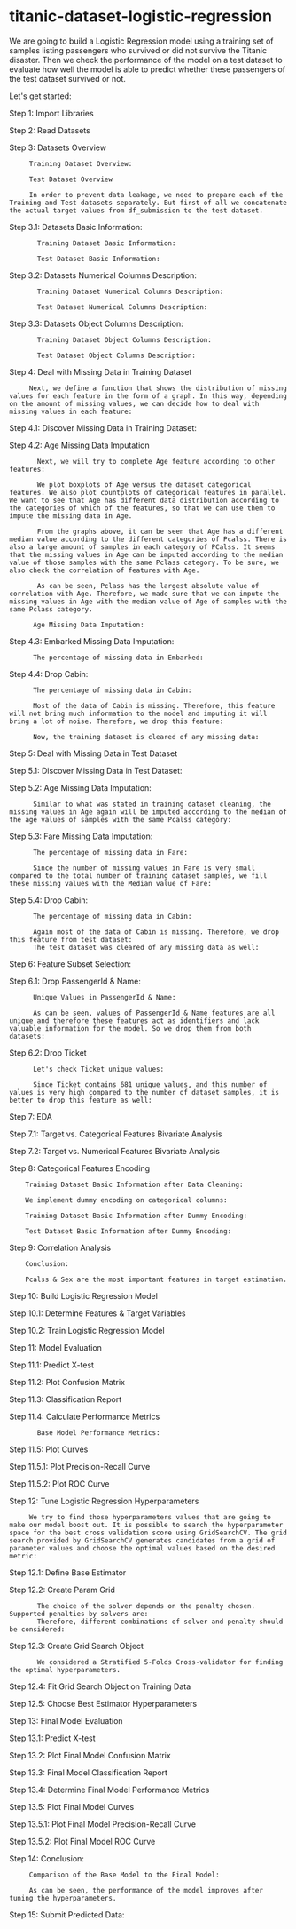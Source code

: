 # titanic-dataset-logistic-regression
We are going to build a Logistic Regression model using a training set of samples listing passengers who survived or did not survive the Titanic disaster. Then we check the performance of the model on a test dataset to evaluate how well the model is able to predict whether these passengers of the test dataset survived or not.

Let's get started:
 
 Step 1: Import Libraries
 
 Step 2: Read Datasets
 
 Step 3: Datasets Overview
 
         Training Dataset Overview:
         
         Test Dataset Overview
         
         In order to prevent data leakage, we need to prepare each of the Training and Test datasets separately. But first of all we concatenate the actual target values from df_submission to the test dataset.
         
 Step 3.1: Datasets Basic Information:
 
           Training Dataset Basic Information:
           
           Test Dataset Basic Information:
           
 Step 3.2: Datasets Numerical Columns Description:
 
           Training Dataset Numerical Columns Description:
           
           Test Dataset Numerical Columns Description:
           
 Step 3.3: Datasets Object Columns Description:
 
           Training Dataset Object Columns Description:
           
           Test Dataset Object Columns Description:
           
 Step 4: Deal with Missing Data in Training Dataset
 
         Next, we define a function that shows the distribution of missing values for each feature in the form of a graph. In this way, depending on the amount of missing values, we can decide how to deal with missing values in each feature:
         
 Step 4.1: Discover Missing Data in Training Dataset:
 
 Step 4.2: Age Missing Data Imputation
 
           Next, we will try to complete Age feature according to other features:
           
           We plot boxplots of Age versus the dataset categorical features. We also plot countplots of categorical features in parallel. We want to see that Age has different data distribution according to the categories of which of the features, so that we can use them to impute the missing data in Age.
           
           From the graphs above, it can be seen that Age has a different median value according to the different categories of Pcalss. There is also a large amount of samples in each category of PCalss. It seems that the missing values in Age can be imputed according to the median value of those samples with the same Pclass category. To be sure, we also check the correlation of features with Age.
           
           As can be seen, Pclass has the largest absolute value of correlation with Age. Therefore, we made sure that we can impute the missing values in Age with the median value of Age of samples with the same Pclass category.
           
          Age Missing Data Imputation:
          
Step 4.3: Embarked Missing Data Imputation:

          The percentage of missing data in Embarked:
          
Step 4.4: Drop Cabin:

          The percentage of missing data in Cabin:
          
          Most of the data of Cabin is missing. Therefore, this feature will not bring much information to the model and imputing it will bring a lot of noise. Therefore, we drop this feature:
          
          Now, the training dataset is cleared of any missing data:

Step 5: Deal with Missing Data in Test Dataset

Step 5.1: Discover Missing Data in Test Dataset:

Step 5.2: Age Missing Data Imputation:

          Similar to what was stated in training dataset cleaning, the missing values in Age again will be imputed according to the median of the age values of samples with the same Pcalss category:
          
Step 5.3: Fare Missing Data Imputation:

          The percentage of missing data in Fare:
          
          Since the number of missing values in Fare is very small compared to the total number of training dataset samples, we fill these missing values with the Median value of Fare:
          
Step 5.4: Drop Cabin:

          The percentage of missing data in Cabin:
          
          Again most of the data of Cabin is missing. Therefore, we drop this feature from test dataset:
          The test dataset was cleared of any missing data as well:

Step 6: Feature Subset Selection:

Step 6.1: Drop PassengerId & Name:

          Unique Values in PassengerId & Name:
          
          As can be seen, values of PassengerId & Name features are all unique and therefore these features act as identifiers and lack valuable information for the model. So we drop them from both datasets:
          
Step 6.2: Drop Ticket

          Let's check Ticket unique values:
          
          Since Ticket contains 681 unique values, and this number of values is very high compared to the number of dataset samples, it is better to drop this feature as well:

Step 7: EDA

Step 7.1: Target vs. Categorical Features Bivariate Analysis

Step 7.2: Target vs. Numerical Features Bivariate Analysis

Step 8: Categorical Features Encoding 

        Training Dataset Basic Information after Data Cleaning:
        
        We implement dummy encoding on categorical columns:
        
        Training Dataset Basic Information after Dummy Encoding:
        
        Test Dataset Basic Information after Dummy Encoding:
        
Step 9: Correlation Analysis

        Conclusion:
        
        Pcalss & Sex are the most important features in target estimation.
        
Step 10: Build Logistic Regression Model

Step 10.1: Determine Features & Target Variables

Step 10.2:  Train Logistic Regression Model

Step 11: Model Evaluation

Step 11.1: Predict X-test

Step 11.2: Plot Confusion Matrix

Step 11.3: Classification Report

Step 11.4: Calculate Performance Metrics

           Base Model Performance Metrics:
           
Step 11.5: Plot Curves

Step 11.5.1: Plot Precision-Recall Curve

Step 11.5.2: Plot ROC Curve

Step 12: Tune Logistic Regression Hyperparameters

         We try to find those hyperparameters values that are going to make our model boost out. It is possible to search the hyperparameter space for the best cross validation score using GridSearchCV. The grid search provided by GridSearchCV generates candidates from a grid of parameter values and choose the optimal values based on the desired metric:
         
Step 12.1: Define Base Estimator

Step 12.2: Create Param Grid

           The choice of the solver depends on the penalty chosen. Supported penalties by solvers are:
           Therefore, different combinations of solver and penalty should be considered:
           
Step 12.3: Create Grid Search Object

           We considered a Stratified 5-Folds Cross-validator for finding the optimal hyperparameters.
           
Step 12.4: Fit Grid Search Object on Training Data

Step 12.5: Choose Best Estimator Hyperparameters

Step 13: Final Model Evaluation

Step 13.1: Predict X-test

Step 13.2: Plot Final Model Confusion Matrix

Step 13.3: Final Model Classification Report

Step 13.4: Determine Final Model Performance Metrics

Step 13.5: Plot Final Model Curves

Step 13.5.1: Plot Final Model Precision-Recall Curve

Step 13.5.2: Plot Final Model ROC Curve

Step 14: Conclusion:

         Comparison of the Base Model to the Final Model:
         
         As can be seen, the performance of the model improves after tuning the hyperparameters.
         
Step 15: Submit Predicted Data:


